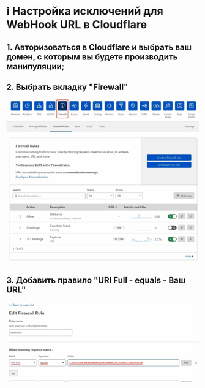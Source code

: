 # ℹ Настройка исключений для WebHook URL в Cloudflare

## 1. Авторизоваться в Cloudflare и выбрать ваш домен, с которым вы будете производить манипуляции;

## 2. Выбрать вкладку "Firewall"
<kbd>![Вкладка "Firewall"](documentation-assets/cloudflare-firewall-rules-1.png)</kbd>

## 3. Добавить правило "URI Full - equals - Ваш URL"
<kbd>![Вкладка "Firewall"](documentation-assets/cloudflare-firewall-rules-2.png)</kbd>

